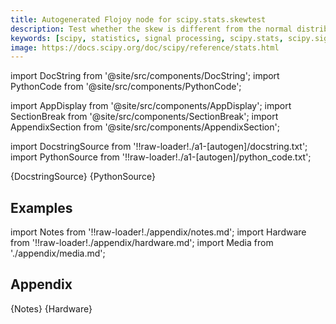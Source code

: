 ```yaml
---
title: Autogenerated Flojoy node for scipy.stats.skewtest
description: Test whether the skew is different from the normal distribution. This function tests the null hypothesis that the skewness of the population that the sample was drawn from is the same as that of a corresponding normal distribution.
keywords: [scipy, statistics, signal processing, scipy.stats, scipy.signal, scipy.stats.skewtest]
image: https://docs.scipy.org/doc/scipy/reference/stats.html
---
```


[//]: # (Custom component imports)

import DocString from '@site/src/components/DocString';
import PythonCode from '@site/src/components/PythonCode';

import AppDisplay from '@site/src/components/AppDisplay';
import SectionBreak from '@site/src/components/SectionBreak';
import AppendixSection from '@site/src/components/AppendixSection';

[//]: # (Docstring)

import DocstringSource from '!!raw-loader!./a1-[autogen]/docstring.txt';
import PythonSource from '!!raw-loader!./a1-[autogen]/python_code.txt';


<DocString>{DocstringSource}</DocString>
<PythonCode GLink='SCIPY/stats/SKEWTEST/SKEWTEST.py'>{PythonSource}</PythonCode>


<SectionBreak />

    

[//]: # (Examples)

## Examples

<AppDisplay 
  GLink='SCIPY/stats/SKEWTEST'
  nodeLabel='SKEWTEST'>
</AppDisplay>

<SectionBreak />

    

[//]: # (Appendix)

import Notes from '!!raw-loader!./appendix/notes.md';
import Hardware from '!!raw-loader!./appendix/hardware.md';
import Media from './appendix/media.md';

## Appendix

<AppendixSection index={0} folderPath='nodes/SCIPY/stats/SKEWTEST/appendix/'>{Notes}</AppendixSection>
<AppendixSection index={1} folderPath='nodes/SCIPY/stats/SKEWTEST/appendix/'>{Hardware}</AppendixSection>
<AppendixSection index={2} folderPath='nodes/SCIPY/stats/SKEWTEST/appendix/'><Media/></AppendixSection>


